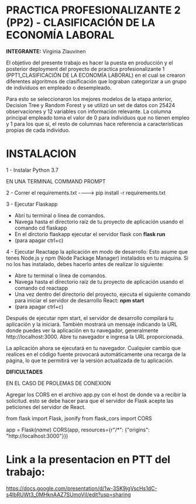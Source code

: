 # PRACTICA PROFESIONALIZANTE 2 (PP2) -  CLASIFICACIÓN DE LA ECONOMÍA LABORAL


**INTEGRANTE:** Virginia Zlauvinen


El objetivo del presente trabajo es hacer la puesta en producción y el posterior deployment del proyecto de practica profesionalizante 1 (PPT1_CLASIFICACIÓN DE LA ECONOMÍA LABORAL) en el cual se crearon diferentes algoritmos de clasificación que lograban categorizar a un grupo de individuos en empleado o desempleado. 

Para esto se seleccionaron los mejores modelos de la etapa anterior, Decision Tree y Random Forest y se utilizó un set de datos con 25424 observaciones y 12 variables con información relevante. La columna principal empleado toma el valor de 0 para individuos que no tienen empleo y 1 para los que si, el resto de columnas hace referencia a características propias de cada individuo.



# INSTALACION 

1 - Instalar Python 3.7 
 
EN UNA TERMINAL COMMAND PROMPT 

2 - Correr el requirements.txt ----> pip install -r requirements.txt
 

3 - Ejecutar Flaskapp 
- Abrí tu terminal o línea de comandos.
- Navega hasta el directorio raíz de tu proyecto de aplicación usando el comando cd flaskapp
- En el dirctorio flaskapp ejecutar el servidor flask con **flask run**
- (para apagar ctrl+c)


4 - Ejecutar Reactapp la aplicación en modo de desarrollo: Esto asume que tenes Node.js y npm (Node Package Manager) instalados en tu máquina. Si no los has instalado, debes hacerlo antes de realizar lo siguiente:

- Abre tu terminal o línea de comandos.
- Navega hasta el directorio raíz de tu proyecto de aplicación usando el comando cd reactapp
- Una vez dentro del directorio del proyecto, ejecuta el siguiente comando para iniciar el servidor de desarrollo React: **npm start**
- (para apagar ctrl+c)

Después de ejecutar npm start, el servidor de desarrollo compilará tu aplicación y la iniciará. También mostrará un mensaje indicando la URL donde puedes ver la aplicación en tu navegador, generalmente http://localhost:3000. Abre tu navegador  e ingresa la URL proporcionada.

La aplicación ahora se ejecutará en tu navegador. Cualquier cambio que realices en el código fuente provocará automáticamente una recarga de la página, lo que te permitirá ver la versión actualizada de tu aplicación.


**DIFICULTADES**

EN EL CASO DE PROLEMAS DE CONEXION

 Agregar los CORS en el archivo app.py con el host de donde va a recibir la solicitud.
 esto se debe hacer para que el servidor de Flask acepte las peticiones del servidor de React.

from flask import Flask, jsonify
from flask_cors import CORS

app = Flask(_name_)
CORS(app, resources={r"/*": {"origins": "http://localhost:3000"}})


# Link a la presentacion en PTT del trabajo:

https://docs.google.com/presentation/d/1w-3SK9jgVscHs1dC-s4IbRUWt3_0MHknAAZ7SUmoViI/edit?usp=sharing






